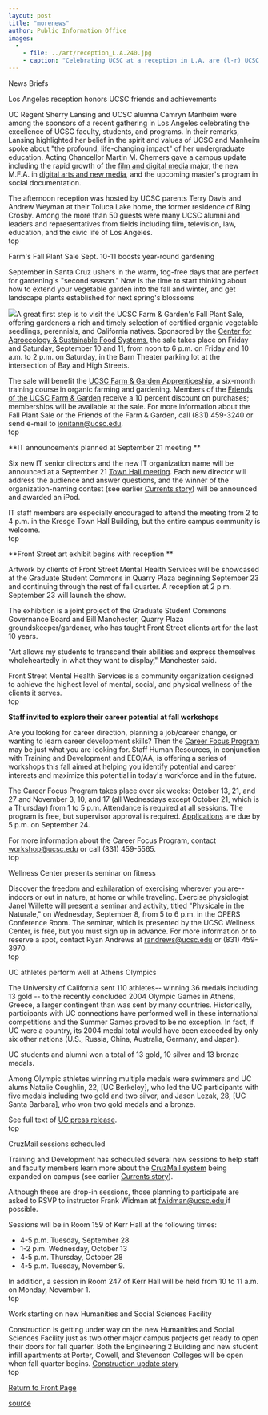```yaml
---
layout: post
title: "morenews"
author: Public Information Office
images:
  -
    - file: ../art/reception_L.A.240.jpg
    - caption: "Celebrating UCSC at a reception in L.A. are (l-r) UCSC alumna Sarah Davis-Weyman, UCSC Acting Chancellor Martin M. Chemers, UC Regent and CEO of Paramount Pictures Sherry Lansing, UCSC alumna and Emmy award-winning actor Camryn Manheim, UCSC parents Terry Davis (actor/producer) and Andrew Weyman (producer/director), and UCSC parent and Emmy award-winning producer Chuck Lorre. Photo: Jennifer M. Wood"
---
```


News Briefs

Los Angeles reception honors UCSC friends and achievements

UC Regent Sherry Lansing and UCSC alumna Camryn Manheim were among the sponsors of a recent gathering in Los Angeles celebrating the excellence of UCSC faculty, students, and programs. In their remarks, Lansing highlighted her belief in the spirit and values of UCSC and Manheim spoke about "the profound, life-changing impact" of her undergraduate education. Acting Chancellor Martin M. Chemers gave a campus update including the rapid growth of the [film and digital media][1] major, the new M.F.A. in [digital arts and new media,][2] and the upcoming master's program in social documentation.

The afternoon reception was hosted by UCSC parents Terry Davis and Andrew Weyman at their Toluca Lake home, the former residence of Bing Crosby. Among the more than 50 guests were many UCSC alumni and leaders and representatives from fields including film, television, law, education, and the civic life of Los Angeles.  
top

Farm's Fall Plant Sale Sept. 10-11 boosts year-round gardening

September in Santa Cruz ushers in the warm, fog-free days that are perfect for gardening's "second season." Now is the time to start thinking about how to extend your vegetable garden into the fall and winter, and get landscape plants established for next spring's blossoms

![][3]A great first step is to visit the UCSC Farm & Garden's Fall Plant Sale, offering gardeners a rich and timely selection of certified organic vegetable seedlings, perennials, and California natives. Sponsored by the [Center for Agroecology & Sustainable Food Systems,][4] the sale takes place on Friday and Saturday, September 10 and 11, from noon to 6 p.m. on Friday and 10 a.m. to 2 p.m. on Saturday, in the Barn Theater parking lot at the intersection of Bay and High Streets.

The sale will benefit the [UCSC Farm & Garden Apprenticeship,][5] a six-month training course in organic farming and gardening. Members of the [Friends of the UCSC Farm & Garden][6] receive a 10 percent discount on purchases; memberships will be available at the sale. For more information about the Fall Plant Sale or the Friends of the Farm & Garden, call (831) 459-3240 or send e-mail to [jonitann@ucsc.edu][7].   
top

**IT announcements planned at September 21 meeting **

Six new IT senior directors and the new IT organization name will be announced at a September 21 [Town Hall meeting][8]. Each new director will address the audience and answer questions, and the winner of the organization-naming contest (see earlier [Currents story][9]) will be announced and awarded an iPod.

IT staff members are especially encouraged to attend the meeting from 2 to 4 p.m. in the Kresge Town Hall Building, but the entire campus community is welcome.  
top

**Front Street art exhibit begins with reception **

Artwork by clients of Front Street Mental Health Services will be showcased at the Graduate Student Commons in Quarry Plaza beginning September 23 and continuing through the rest of fall quarter. A reception at 2 p.m. September 23 will launch the show.

The exhibition is a joint project of the Graduate Student Commons Governance Board and Bill Manchester, Quarry Plaza groundskeeper/gardener, who has taught Front Street clients art for the last 10 years.

"Art allows my students to transcend their abilities and express themselves wholeheartedly in what they want to display," Manchester said.

Front Street Mental Health Services is a community organization designed to achieve the highest level of mental, social, and physical wellness of the clients it serves.   
top

**Staff invited to explore their career potential at fall workshops**

Are you looking for career direction, planning a job/career change, or wanting to learn career development skills? Then the [Career Focus Program][10] may be just what you are looking for. Staff Human Resources, in conjunction with Training and Development and EEO/AA, is offering a series of workshops this fall aimed at helping you identify potential and career interests and maximize this potential in today's workforce and in the future.

The Career Focus Program takes place over six weeks: October 13, 21, and 27 and November 3, 10, and 17 (all Wednesdays except October 21, which is a Thursday) from 1 to 5 p.m. Attendance is required at all sessions. The program is free, but supervisor approval is required. [Applications][10] are due by 5 p.m. on September 24.

For more information about the Career Focus Program, contact [workshop@ucsc.edu][11] or call (831) 459-5565.  
top

Wellness Center presents seminar on fitness

Discover the freedom and exhilaration of exercising wherever you are--indoors or out in nature, at home or while traveling. Exercise physiologist Janel Willette will present a seminar and activity, titled "Physicale in the Naturale," on Wednesday, September 8, from 5 to 6 p.m. in the OPERS Conference Room. The seminar, which is presented by the UCSC Wellness Center, is free, but you must sign up in advance. For more information or to reserve a spot, contact Ryan Andrews at [randrews@ucsc.edu][12] or (831) 459-3970.  
top

UC athletes perform well at Athens Olympics

The University of California sent 110 athletes-- winning 36 medals including 13 gold -- to the recently concluded 2004 Olympic Games in Athens, Greece, a larger contingent than was sent by many countries. Historically, participants with UC connections have performed well in these international competitions and the Summer Games proved to be no exception. In fact, if UC were a country, its 2004 medal total would have been exceeded by only six other nations (U.S., Russia, China, Australia, Germany, and Japan).

UC students and alumni won a total of 13 gold, 10 silver and 13 bronze medals.  
  
Among Olympic athletes winning multiple medals were swimmers and UC alums Natalie Coughlin, 22, [UC Berkeley], who led the UC participants with five medals including two gold and two silver, and Jason Lezak, 28, [UC Santa Barbara], who won two gold medals and a bronze.

See full text of [UC press release][13].   
top

CruzMail sessions scheduled

Training and Development has scheduled several new sessions to help staff and faculty members learn more about the [CruzMail system][14] being expanded on campus (see earlier [Currents story][15]).

Although these are drop-in sessions, those planning to participate are asked to RSVP to instructor Frank Widman at [fwidman@ucsc.edu ][16]if possible.

Sessions will be in Room 159 of Kerr Hall at the following times:  
* 4-5 p.m. Tuesday, September 28  
* 1-2 p.m. Wednesday, October 13  
* 4-5 p.m. Thursday, October 28  
* 4-5 p.m. Tuesday, November 9.

In addition, a session in Room 247 of Kerr Hall will be held from 10 to 11 a.m. on Monday, November 1.  
top

Work starting on new Humanities and Social Sciences Facility

Construction is getting under way on the new Humanities and Social Sciences Facility just as two other major campus projects get ready to open their doors for fall quarter. Both the Engineering 2 Building and new student infill apartments at Porter, Cowell, and Stevenson Colleges will be open when fall quarter begins. [Construction update story][17]  
top

[Return to Front Page][18]

[1]: http://arts.ucsc.edu:16080/film/
[2]: http://digitalarts.ucsc.edu/
[3]: ../art/iris_jm.100.jpg
[4]: http://zzyx.ucsc.edu/casfs/index.html
[5]: http://zzyx.ucsc.edu/casfs/training/index.html
[6]: http://zzyx.ucsc.edu/casfs/community/friends.html
[7]: mailto;jonitann@ucsc.edu
[8]: http://its.ucsc.edu/transformation/news_and_events/townhall.php
[9]: http://currents.ucsc.edu/04-05/08-09/morenews.html#IT
[10]: http://www2.ucsc.edu/train-dev/td/professional_dev/cfp.html
[11]: mailto:workshop@ucsc.edu
[12]: mailto:randrews@ucsc.edu
[13]: http://www.universityofcalifornia.edu/news/summerolympics2004.html
[14]: https://cruzmail.ucsc.edu/
[15]: http://currents.ucsc.edu/04-05/07-26/cruzmail.html
[16]: mailto:fwidman@ucsc.edu
[17]: http://www.ucsc.edu/about/construction/
[18]: http://currents.ucsc.edu/

[source](http://www1.ucsc.edu/currents/04-05/09-06/morenews.html "Permalink to morenews")
